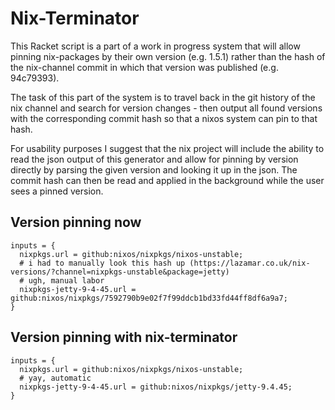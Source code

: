 # Nix-Terminator

This Racket script is a part of a work in progress system that will allow pinning nix-packages by their own version (e.g. 1.5.1) rather than the hash of the nix-channel commit in which that version was published (e.g. 94c79393).

The task of this part of the system is to travel back in the git history of the nix channel and search for version changes - then output all found versions with the corresponding commit hash so that a nixos system can pin to that hash.

For usability purposes I suggest that the nix project will include the ability to read the json output of this generator and allow for pinning by version directly by parsing the given version and looking it up in the json. The commit hash can then be read and applied in the background while the user sees a pinned version.

## Version pinning now
```
inputs = {
  nixpkgs.url = github:nixos/nixpkgs/nixos-unstable;
  # i had to manually look this hash up (https://lazamar.co.uk/nix-versions/?channel=nixpkgs-unstable&package=jetty)
  # ugh, manual labor
  nixpkgs-jetty-9-4-45.url = github:nixos/nixpkgs/7592790b9e02f7f99ddcb1bd33fd44ff8df6a9a7;
}
```

## Version pinning with nix-terminator
```
inputs = {
  nixpkgs.url = github:nixos/nixpkgs/nixos-unstable;
  # yay, automatic
  nixpkgs-jetty-9-4-45.url = github:nixos/nixpkgs/jetty-9.4.45;
}
```

